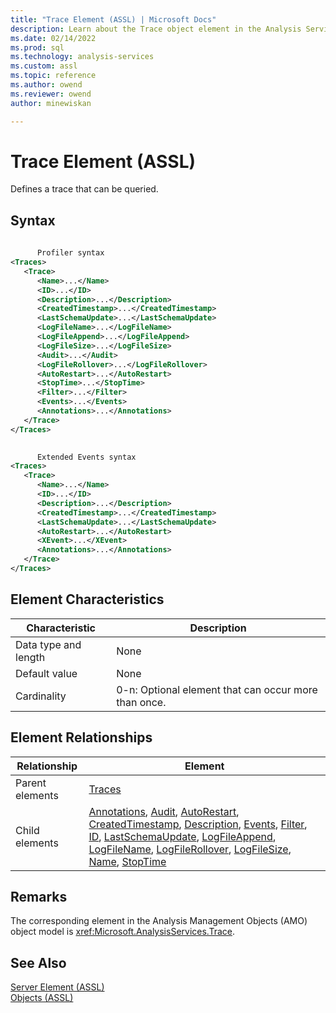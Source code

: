 ```yaml
---
title: "Trace Element (ASSL) | Microsoft Docs"
description: Learn about the Trace object element in the Analysis Services Scripting Language (ASSL) schema.
ms.date: 02/14/2022
ms.prod: sql
ms.technology: analysis-services
ms.custom: assl
ms.topic: reference
ms.author: owend
ms.reviewer: owend
author: minewiskan

---
```

# Trace Element (ASSL)

  Defines a trace that can be queried.  
  
## Syntax  
  
```xml  
  
      Profiler syntax  
<Traces>  
   <Trace>  
      <Name>...</Name>  
      <ID>...</ID>  
      <Description>...</Description>  
      <CreatedTimestamp>...</CreatedTimestamp>  
      <LastSchemaUpdate>...</LastSchemaUpdate>  
      <LogFileName>...</LogFileName>  
      <LogFileAppend>...</LogFileAppend>  
      <LogFileSize>...</LogFileSize>  
      <Audit>...</Audit>  
      <LogFileRollover>...</LogFileRollover>  
      <AutoRestart>...</AutoRestart>  
      <StopTime>...</StopTime>  
      <Filter>...</Filter>  
      <Events>...</Events>  
      <Annotations>...</Annotations>  
   </Trace>  
</Traces>  
```  
  
```xml  
  
      Extended Events syntax  
<Traces>  
   <Trace>  
      <Name>...</Name>  
      <ID>...</ID>  
      <Description>...</Description>  
      <CreatedTimestamp>...</CreatedTimestamp>  
      <LastSchemaUpdate>...</LastSchemaUpdate> 
      <AutoRestart>...</AutoRestart>
      <XEvent>...</XEvent>  
      <Annotations>...</Annotations>  
   </Trace>  
</Traces>  
```  
  
## Element Characteristics  
  
|Characteristic|Description|  
|--------------------|-----------------|  
|Data type and length|None|  
|Default value|None|  
|Cardinality|0-n: Optional element that can occur more than once.|  
  
## Element Relationships  
  
|Relationship|Element|  
|------------------|-------------|  
|Parent elements|[Traces](../collections/traces-element-assl.md)|  
|Child elements|[Annotations](../collections/annotations-element-assl.md), [Audit](../properties/audit-element-assl.md), [AutoRestart](../properties/autorestart-element-assl.md), [CreatedTimestamp](../properties/createdtimestamp-element-assl.md), [Description](../properties/description-element-assl.md), [Events](../collections/events-element-assl.md), [Filter](../properties/filter-element-trace-assl.md), [ID](../properties/id-element-assl.md), [LastSchemaUpdate](../properties/lastschemaupdate-element-assl.md), [LogFileAppend](../properties/logfileappend-element-assl.md), [LogFileName](../properties/logfilename-element-assl.md), [LogFileRollover](../properties/logfilerollover-element-assl.md), [LogFileSize](../properties/logfilesize-element-assl.md), [Name](../properties/name-element-assl.md), [StopTime](../properties/stoptime-element-assl.md)|  
  
## Remarks  
 The corresponding element in the Analysis Management Objects (AMO) object model is <xref:Microsoft.AnalysisServices.Trace>.  
  
## See Also  
 [Server Element &#40;ASSL&#41;](../objects/server-element-assl.md)   
 [Objects &#40;ASSL&#41;](../objects/objects-assl.md)  
  
  
